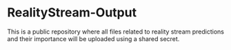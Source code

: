 # RealityStream-Output

This is a public repository where all files related to reality stream predictions and their importance will be uploaded using a shared secret.
